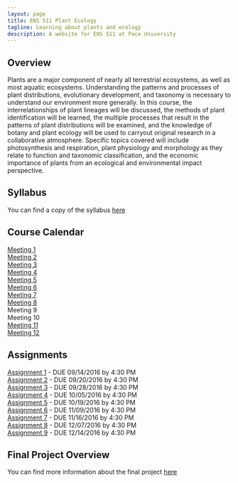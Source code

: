 ```yaml
---
layout: page
title: ENS 511 Plant Ecology
tagline: Learning about plants and ecology
description: A website for ENS 511 at Pace University
---
```


## Overview

Plants are a major component of nearly all terrestrial ecosystems, as well as most aquatic ecosystems. 
Understanding the patterns and processes of plant distributions, evolutionary development, and taxonomy is necessary to understand our environment more generally. 
In this course, the interrelationships of plant lineages will be discussed, the methods of plant identification will be learned, the multiple processes that result in the patterns of plant distributions will be examined, and the knowledge of botany and plant ecology will be used to carryout original research in a collaborative atmosphere. 
Specific topics covered will include photosynthesis and respiration, plant physiology and morphology as they relate to function and taxonomic classification, and the economic importance of plants from an ecological and environmental impact perspective.

## Syllabus

You can find a copy of the syllabus [here](pages/syllabus.html)

## Course Calendar

[Meeting 1](pages/meeting-1.html)  
[Meeting 2](pages/meeting-2.html)   
[Meeting 3](pages/meeting-3.html)  
[Meeting 4](pages/meeting-4.html)  
[Meeting 5](pages/meeting-5.html)  
[Meeting 6](pages/meeting-6.html)  
[Meeting 7](pages/meeting-7.html)  
[Meeting 8](pages/meeting-8.html)  
Meeting 9  
Meeting 10  
[Meeting 11](pages/meeting-11.html)  
[Meeting 12](pages/meeting-12.html)  



## Assignments

[Assignment 1](pages/assignment-1.html) - DUE 09/14/2016 by 4:30 PM  
[Assignment 2](pages/assignment-2.html) - DUE 09/20/2016 by 4:30 PM   
[Assignment 3](pages/assignment-3.html) - DUE 09/28/2016 by 4:30 PM  
[Assignment 4](pages/assignment-4.html) - DUE 10/05/2016 by 4:30 PM  
[Assignment 5](pages/assignment-5.html) - DUE 10/19/2016 by 4:30 PM  
[Assignment 6](pages/assignment-6.html) - DUE 11/09/2016 by 4:30 PM  
[Assignment 7](pages/assignment-7.html) - DUE 11/16/2016 by 4:30 PM  
[Assignment 8](pages/assignment-8.html) - DUE 12/07/2016 by 4:30 PM  
[Assignment 9](pages/assignment-9.html) - DUE 12/14/2016 by 4:30 PM  

## Final Project Overview

You can find more information about the final project [here](pages/final-project.html)
